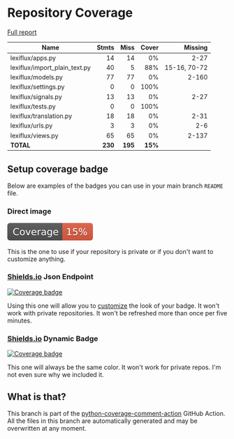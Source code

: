 # Repository Coverage

[Full report](https://htmlpreview.github.io/?https://github.com/andgineer/lexiflux/blob/python-coverage-comment-action-data/htmlcov/index.html)

| Name                            |    Stmts |     Miss |   Cover |   Missing |
|-------------------------------- | -------: | -------: | ------: | --------: |
| lexiflux/apps.py                |       14 |       14 |      0% |      2-27 |
| lexiflux/import\_plain\_text.py |       40 |        5 |     88% |15-16, 70-72 |
| lexiflux/models.py              |       77 |       77 |      0% |     2-160 |
| lexiflux/settings.py            |        0 |        0 |    100% |           |
| lexiflux/signals.py             |       13 |       13 |      0% |      2-27 |
| lexiflux/tests.py               |        0 |        0 |    100% |           |
| lexiflux/translation.py         |       18 |       18 |      0% |      2-31 |
| lexiflux/urls.py                |        3 |        3 |      0% |       2-6 |
| lexiflux/views.py               |       65 |       65 |      0% |     2-137 |
|                       **TOTAL** |  **230** |  **195** | **15%** |           |


## Setup coverage badge

Below are examples of the badges you can use in your main branch `README` file.

### Direct image

[![Coverage badge](https://raw.githubusercontent.com/andgineer/lexiflux/python-coverage-comment-action-data/badge.svg)](https://htmlpreview.github.io/?https://github.com/andgineer/lexiflux/blob/python-coverage-comment-action-data/htmlcov/index.html)

This is the one to use if your repository is private or if you don't want to customize anything.

### [Shields.io](https://shields.io) Json Endpoint

[![Coverage badge](https://img.shields.io/endpoint?url=https://raw.githubusercontent.com/andgineer/lexiflux/python-coverage-comment-action-data/endpoint.json)](https://htmlpreview.github.io/?https://github.com/andgineer/lexiflux/blob/python-coverage-comment-action-data/htmlcov/index.html)

Using this one will allow you to [customize](https://shields.io/endpoint) the look of your badge.
It won't work with private repositories. It won't be refreshed more than once per five minutes.

### [Shields.io](https://shields.io) Dynamic Badge

[![Coverage badge](https://img.shields.io/badge/dynamic/json?color=brightgreen&label=coverage&query=%24.message&url=https%3A%2F%2Fraw.githubusercontent.com%2Fandgineer%2Flexiflux%2Fpython-coverage-comment-action-data%2Fendpoint.json)](https://htmlpreview.github.io/?https://github.com/andgineer/lexiflux/blob/python-coverage-comment-action-data/htmlcov/index.html)

This one will always be the same color. It won't work for private repos. I'm not even sure why we included it.

## What is that?

This branch is part of the
[python-coverage-comment-action](https://github.com/marketplace/actions/python-coverage-comment)
GitHub Action. All the files in this branch are automatically generated and may be
overwritten at any moment.